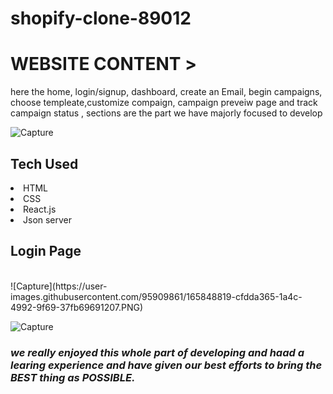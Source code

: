 # shopify-clone-89012

<h1>WEBSITE CONTENT ></h1>
here the home, login/signup, dashboard, create an Email, begin campaigns, choose templeate,customize
compaign, campaign preveiw page and track campaign status , sections are the part we have majorly focused to develop
<br>


![Capture](https://user-images.githubusercontent.com/95909861/165847820-c8c44641-1e61-4a15-a04c-790ea08cf82b.PNG)

<h2>Tech Used</h2>
<li>HTML</li>
<li>CSS</li>
<li>React.js</li>
<li>Json server</li>

<h2>Login Page</h2>
<br>
![Capture](https://user-images.githubusercontent.com/95909861/165848819-cfdda365-1a4c-4992-9f69-37fb69691207.PNG)

![Capture](https://user-images.githubusercontent.com/95909861/165848723-0e0d9895-d4f1-4433-9942-07dadd57c087.PNG)


<h3><i>we really enjoyed this whole part of developing and haad a learing experience and have given our best efforts to bring the BEST thing as POSSIBLE.</i></h3>



